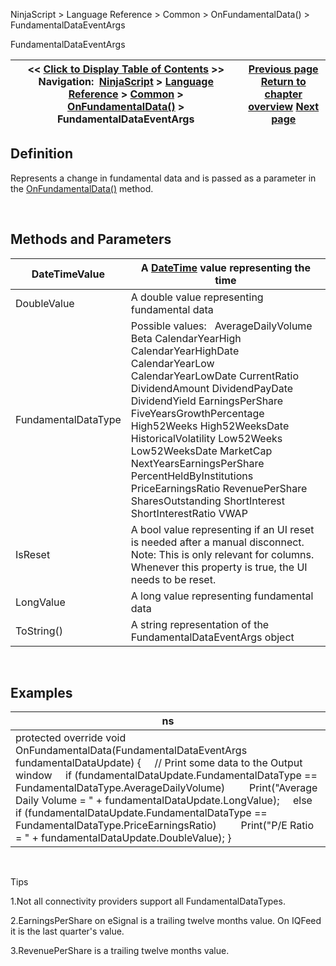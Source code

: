 ﻿


NinjaScript \> Language Reference \> Common \> OnFundamentalData() \> FundamentalDataEventArgs






















FundamentalDataEventArgs







| \<\< [Click to Display Table of Contents](fundamentaldataeventargs.md) \>\> **Navigation:**     [NinjaScript](ninjascript.md) \> [Language Reference](language_reference_wip.md) \> [Common](common.md) \> [OnFundamentalData()](onfundamentaldata.md) \> FundamentalDataEventArgs | [Previous page](onfundamentaldata.md) [Return to chapter overview](onfundamentaldata.md) [Next page](onmarketdata.md) |
| --- | --- |











## Definition


Represents a change in fundamental data and is passed as a parameter in the [OnFundamentalData()](onfundamentaldata.md) method.   

 


## Methods and Parameters




| DateTimeValue | A [DateTime](http://msdn2.microsoft.com/en-us/library/system.datetime.aspx) value representing the time |
| --- | --- |
| DoubleValue | A double value representing fundamental data |
| FundamentalDataType | Possible values:   AverageDailyVolume Beta CalendarYearHigh CalendarYearHighDate CalendarYearLow CalendarYearLowDate CurrentRatio DividendAmount DividendPayDate DividendYield EarningsPerShare FiveYearsGrowthPercentage High52Weeks High52WeeksDate HistoricalVolatility Low52Weeks Low52WeeksDate MarketCap NextYearsEarningsPerShare PercentHeldByInstitutions PriceEarningsRatio RevenuePerShare SharesOutstanding ShortInterest ShortInterestRatio VWAP |
| IsReset | A bool value representing if an UI reset is needed after a manual disconnect. Note: This is only relevant for columns. Whenever this property is true, the UI needs to be reset. |
| LongValue | A long value representing fundamental data |
| ToString() | A string representation of the FundamentalDataEventArgs object |



 


## Examples




| ns |
| --- |
| protected override void OnFundamentalData(FundamentalDataEventArgs fundamentalDataUpdate) {      // Print some data to the Output window      if (fundamentalDataUpdate.FundamentalDataType \=\= FundamentalDataType.AverageDailyVolume)          Print("Average Daily Volume \= " \+ fundamentalDataUpdate.LongValue);      else if (fundamentalDataUpdate.FundamentalDataType \=\= FundamentalDataType.PriceEarningsRatio)          Print("P/E Ratio \= " \+ fundamentalDataUpdate.DoubleValue); } |



   

Tips


1\.Not all connectivity providers support all FundamentalDataTypes.

2\.EarningsPerShare on eSignal is a trailing twelve months value. On IQFeed it is the last quarter's value.

3\.RevenuePerShare is a trailing twelve months value.








